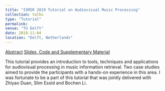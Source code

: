 ```yaml
---
title: "ISMIR 2019 Tutorial on Audiovisual Music Processing"
collection: talks
type: "Tutorial"
permalink: 
venue: "TU Delft"
date: 2019-11-04
location: "Delft, Netherlands"
---
```


[Abstract](https://ismir2019.ewi.tudelft.nl/?q=node/38) [Slides, Code and Supplementary Material](https://github.com/bochen1106/ISMIR2019-Tutorial3-Audiovisual-Music-Processing)

This tutorial provides an introduction to tools, techniques and applications for audiovisual processing in music information retrieval. Two case studies aimed to provide the participants with a hands-on experience in this area. I was fortunate to be a part of this tutorial that was jointly delivered with Zhiyao Duan, Slim Essid and Bochen Li.
